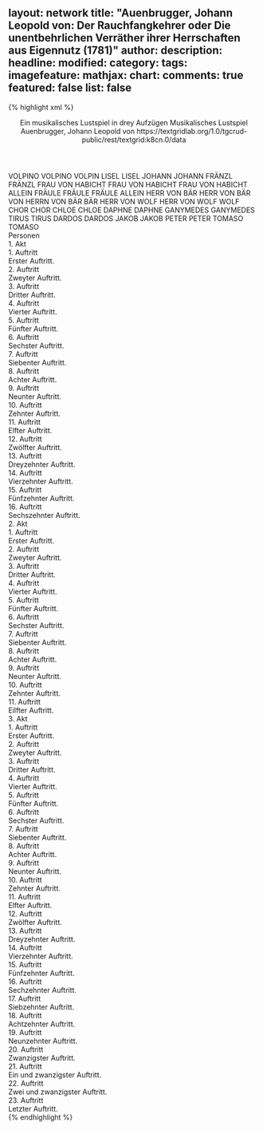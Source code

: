 layout: network
title: "Auenbrugger, Johann Leopold von: Der Rauchfangkehrer oder Die unentbehrlichen Verräther ihrer Herrschaften aus Eigennutz (1781)"
author:
description:
headline:
modified:
category:
tags:
imagefeature:
mathjax:
chart:
comments: true
featured: false
list: false
---
{% highlight xml %}
<?xml-model href="https://raw.githubusercontent.com/DLiNa/project/master/rules/lina.rnc"?><?xml-model href="https://raw.githubusercontent.com/DLiNa/project/master/rules/lina.sch"?>
<play xmlns="http://lina.digital">
  <header>
    <title>Der Rauchfangkehrer oder Die unentbehrlichen Verräther ihrer Herrschaften aus Eigennutz</title>
    <subtitle>Ein musikalisches Lustspiel in drey Aufzügen</subtitle>
    <genretitle>Musikalisches Lustspiel</genretitle>
    <author>Auenbrugger, Johann Leopold von</author>
    <date type="print"/>
    <date type="premiere" when="1781"/>
    <date type="written"/>
    <source>https://textgridlab.org/1.0/tgcrud-public/rest/textgrid:k8cn.0/data</source>
  </header>
  <personae>
    <character>
      <name>VOLPINO</name>
      <alias xml:id="volpino">
        <name>VOLPINO</name>
      </alias>
      <alias xml:id="volpin">
        <name>VOLPIN</name>
      </alias>
    </character>
    <character>
      <name>LISEL</name>
      <alias xml:id="lisel">
        <name>LISEL</name>
      </alias>
    </character>
    <character>
      <name>JOHANN</name>
      <alias xml:id="johann">
        <name>JOHANN</name>
      </alias>
    </character>
    <character>
      <name>FRÄNZL</name>
      <alias xml:id="fränzl">
        <name>FRÄNZL</name>
      </alias>
    </character>
    <character>
      <name>FRAU VON HABICHT</name>
      <alias xml:id="frau_von_habicht">
        <name>FRAU VON HABICHT</name>
      </alias>
      <alias xml:id="frau_von_habicht_allein">
        <name>FRAU VON HABICHT ALLEIN</name>
      </alias>
    </character>
    <character>
      <name>FRÄULE</name>
      <alias xml:id="fräule">
        <name>FRÄULE</name>
      </alias>
      <alias xml:id="fräule_allein">
        <name>FRÄULE ALLEIN</name>
      </alias>
    </character>
    <character>
      <name>HERR VON BÄR</name>
      <alias xml:id="herr_von_bär">
        <name>HERR VON BÄR</name>
      </alias>
      <alias xml:id="von_herrn_von_bär">
        <name>VON HERRN VON BÄR</name>
      </alias>
      <alias xml:id="bär">
        <name>BÄR</name>
      </alias>
    </character>
    <character>
      <name>HERR VON WOLF</name>
      <alias xml:id="herr_von_wolf">
        <name>HERR VON WOLF</name>
      </alias>
      <alias xml:id="wolf">
        <name>WOLF</name>
      </alias>
    </character>
    <character>
      <name>CHOR</name>
      <alias xml:id="chor">
        <name>CHOR</name>
      </alias>
    </character>
    <character>
      <name>CHLOE</name>
      <alias xml:id="chloe">
        <name>CHLOE</name>
      </alias>
    </character>
    <character>
      <name>DAPHNE</name>
      <alias xml:id="daphne">
        <name>DAPHNE</name>
      </alias>
    </character>
    <character>
      <name>GANYMEDES</name>
      <alias xml:id="ganymedes">
        <name>GANYMEDES</name>
      </alias>
    </character>
    <character>
      <name>TIRUS</name>
      <alias xml:id="tirus">
        <name>TIRUS</name>
      </alias>
    </character>
    <character>
      <name>DARDOS</name>
      <alias xml:id="dardos">
        <name>DARDOS</name>
      </alias>
    </character>
    <character>
      <name>JAKOB</name>
      <alias xml:id="jakob">
        <name>JAKOB</name>
      </alias>
    </character>
    <character>
      <name>PETER</name>
      <alias xml:id="peter">
        <name>PETER</name>
      </alias>
    </character>
    <character>
      <name>TOMASO</name>
      <alias xml:id="tomaso">
        <name>TOMASO</name>
      </alias>
    </character>
  </personae>
  <text>
    <div>
      <head>Personen</head>
    </div>
    <div>
      <head>1. Akt</head>
      <div>
        <head>1. Auftritt</head>
        <div>
          <head>Erster Auftritt.</head>
          <sp who="#volpino">
            <amount n="2" unit="speech_acts"/>
            <amount n="39" unit="words"/>
            <amount n="5" unit="lines"/>
            <amount n="194" unit="chars"/>
          </sp>
          <sp who="#lisel">
            <amount n="2" unit="speech_acts"/>
            <amount n="32" unit="words"/>
            <amount n="5" unit="lines"/>
            <amount n="179" unit="chars"/>
          </sp>
          <sp who="#volpino #lisel">
            <amount n="1" unit="speech_acts"/>
            <amount n="11" unit="words"/>
            <amount n="2" unit="lines"/>
            <amount n="57" unit="chars"/>
          </sp>
        </div>
      </div>
      <div>
        <head>2. Auftritt</head>
        <div>
          <head>Zweyter Auftritt.</head>
          <sp who="#lisel">
            <amount n="13" unit="speech_acts"/>
            <amount n="211" unit="words"/>
            <amount n="25" unit="lines"/>
            <amount n="1074" unit="chars"/>
          </sp>
          <sp who="#johann">
            <amount n="12" unit="speech_acts"/>
            <amount n="212" unit="words"/>
            <amount n="6" unit="lines"/>
            <amount n="1148" unit="chars"/>
          </sp>
        </div>
      </div>
      <div>
        <head>3. Auftritt</head>
        <div>
          <head>Dritter Auftritt.</head>
          <sp who="#volpin">
            <amount n="9" unit="speech_acts"/>
            <amount n="215" unit="words"/>
            <amount n="6" unit="lines"/>
            <amount n="1185" unit="chars"/>
          </sp>
          <sp who="#lisel">
            <amount n="9" unit="speech_acts"/>
            <amount n="179" unit="words"/>
            <amount n="13" unit="lines"/>
            <amount n="944" unit="chars"/>
          </sp>
        </div>
      </div>
      <div>
        <head>4. Auftritt</head>
        <div>
          <head>Vierter Auftritt.</head>
          <sp who="#volpino">
            <amount n="1" unit="speech_acts"/>
            <amount n="161" unit="words"/>
            <amount n="12" unit="lines"/>
            <amount n="993" unit="chars"/>
          </sp>
        </div>
      </div>
      <div>
        <head>5. Auftritt</head>
        <div>
          <head>Fünfter Auftritt.</head>
          <sp who="#fränzl">
            <amount n="9" unit="speech_acts"/>
            <amount n="241" unit="words"/>
            <amount n="17" unit="lines"/>
            <amount n="1390" unit="chars"/>
          </sp>
          <sp who="#volpin">
            <amount n="9" unit="speech_acts"/>
            <amount n="73" unit="words"/>
            <amount n="9" unit="lines"/>
            <amount n="418" unit="chars"/>
          </sp>
          <sp who="#lisel">
            <amount n="1" unit="speech_acts"/>
            <amount n="12" unit="words"/>
            <amount n="1" unit="lines"/>
            <amount n="73" unit="chars"/>
          </sp>
        </div>
      </div>
      <div>
        <head>6. Auftritt</head>
        <div>
          <head>Sechster Auftritt.</head>
          <sp who="#volpin">
            <amount n="1" unit="speech_acts"/>
            <amount n="66" unit="words"/>
            <amount n="4" unit="lines"/>
            <amount n="369" unit="chars"/>
          </sp>
        </div>
      </div>
      <div>
        <head>7. Auftritt</head>
        <div>
          <head>Siebenter Auftritt.</head>
          <sp who="#lisel">
            <amount n="1" unit="speech_acts"/>
            <amount n="13" unit="words"/>
            <amount n="1" unit="lines"/>
            <amount n="65" unit="chars"/>
          </sp>
          <sp who="#frau_von_habicht">
            <amount n="12" unit="speech_acts"/>
            <amount n="104" unit="words"/>
            <amount n="11" unit="lines"/>
            <amount n="601" unit="chars"/>
          </sp>
          <sp who="#volpin">
            <amount n="13" unit="speech_acts"/>
            <amount n="99" unit="words"/>
            <amount n="12" unit="lines"/>
            <amount n="567" unit="chars"/>
          </sp>
          <sp who="#fräule">
            <amount n="7" unit="speech_acts"/>
            <amount n="51" unit="words"/>
            <amount n="7" unit="lines"/>
            <amount n="339" unit="chars"/>
          </sp>
        </div>
      </div>
      <div>
        <head>8. Auftritt</head>
        <div>
          <head>Achter Auftritt.</head>
          <sp who="#volpin">
            <amount n="8" unit="speech_acts"/>
            <amount n="292" unit="words"/>
            <amount n="4" unit="lines"/>
            <amount n="1737" unit="chars"/>
          </sp>
          <sp who="#frau_von_habicht">
            <amount n="10" unit="speech_acts"/>
            <amount n="121" unit="words"/>
            <amount n="8" unit="lines"/>
            <amount n="706" unit="chars"/>
          </sp>
          <sp who="#fräule">
            <amount n="7" unit="speech_acts"/>
            <amount n="86" unit="words"/>
            <amount n="6" unit="lines"/>
            <amount n="460" unit="chars"/>
          </sp>
        </div>
      </div>
      <div>
        <head>9. Auftritt</head>
        <div>
          <head>Neunter Auftritt.</head>
          <sp who="#johann">
            <amount n="2" unit="speech_acts"/>
            <amount n="13" unit="words"/>
            <amount n="2" unit="lines"/>
            <amount n="78" unit="chars"/>
          </sp>
          <sp who="#frau_von_habicht">
            <amount n="8" unit="speech_acts"/>
            <amount n="128" unit="words"/>
            <amount n="10" unit="lines"/>
            <amount n="705" unit="chars"/>
          </sp>
          <sp who="#fränzl">
            <amount n="1" unit="speech_acts"/>
            <amount n="8" unit="words"/>
            <amount n="1" unit="lines"/>
            <amount n="49" unit="chars"/>
          </sp>
          <sp who="#fräule">
            <amount n="6" unit="speech_acts"/>
            <amount n="135" unit="words"/>
            <amount n="7" unit="lines"/>
            <amount n="792" unit="chars"/>
          </sp>
          <sp who="#volpin">
            <amount n="6" unit="speech_acts"/>
            <amount n="118" unit="words"/>
            <amount n="2" unit="lines"/>
            <amount n="660" unit="chars"/>
          </sp>
        </div>
      </div>
      <div>
        <head>10. Auftritt</head>
        <div>
          <head>Zehnter Auftritt.</head>
          <sp who="#herr_von_bär">
            <amount n="8" unit="speech_acts"/>
            <amount n="47" unit="words"/>
            <amount n="7" unit="lines"/>
            <amount n="243" unit="chars"/>
          </sp>
          <sp who="#herr_von_wolf">
            <amount n="9" unit="speech_acts"/>
            <amount n="70" unit="words"/>
            <amount n="8" unit="lines"/>
            <amount n="376" unit="chars"/>
          </sp>
          <sp who="#johann">
            <amount n="10" unit="speech_acts"/>
            <amount n="175" unit="words"/>
            <amount n="7" unit="lines"/>
            <amount n="991" unit="chars"/>
          </sp>
        </div>
      </div>
      <div>
        <head>11. Auftritt</head>
        <div>
          <head>Elfter Auftritt.</head>
          <sp who="#herr_von_wolf">
            <amount n="2" unit="speech_acts"/>
            <amount n="38" unit="words"/>
            <amount n="1" unit="lines"/>
            <amount n="214" unit="chars"/>
          </sp>
          <sp who="#herr_von_bär">
            <amount n="2" unit="speech_acts"/>
            <amount n="44" unit="words"/>
            <amount n="276" unit="chars"/>
          </sp>
        </div>
      </div>
      <div>
        <head>12. Auftritt</head>
        <div>
          <head>Zwölfter Auftritt.</head>
          <sp who="#frau_von_habicht">
            <amount n="3" unit="speech_acts"/>
            <amount n="155" unit="words"/>
            <amount n="27" unit="lines"/>
            <amount n="798" unit="chars"/>
          </sp>
          <sp who="#herr_von_bär">
            <amount n="2" unit="speech_acts"/>
            <amount n="20" unit="words"/>
            <amount n="2" unit="lines"/>
            <amount n="111" unit="chars"/>
          </sp>
          <sp who="#fräule">
            <amount n="4" unit="speech_acts"/>
            <amount n="28" unit="words"/>
            <amount n="4" unit="lines"/>
            <amount n="150" unit="chars"/>
          </sp>
          <sp who="#herr_von_wolf">
            <amount n="2" unit="speech_acts"/>
            <amount n="55" unit="words"/>
            <amount n="1" unit="lines"/>
            <amount n="309" unit="chars"/>
          </sp>
        </div>
      </div>
      <div>
        <head>13. Auftritt</head>
        <div>
          <head>Dreyzehnter Auftritt.</head>
          <sp who="#herr_von_wolf">
            <amount n="3" unit="speech_acts"/>
            <amount n="55" unit="words"/>
            <amount n="2" unit="lines"/>
            <amount n="348" unit="chars"/>
          </sp>
          <sp who="#frau_von_habicht">
            <amount n="4" unit="speech_acts"/>
            <amount n="65" unit="words"/>
            <amount n="3" unit="lines"/>
            <amount n="362" unit="chars"/>
          </sp>
          <sp who="#fräule">
            <amount n="2" unit="speech_acts"/>
            <amount n="22" unit="words"/>
            <amount n="2" unit="lines"/>
            <amount n="117" unit="chars"/>
          </sp>
          <sp who="#herr_von_bär">
            <amount n="3" unit="speech_acts"/>
            <amount n="30" unit="words"/>
            <amount n="3" unit="lines"/>
            <amount n="172" unit="chars"/>
          </sp>
          <sp who="#frau_von_habicht #fräule">
            <amount n="1" unit="speech_acts"/>
            <amount n="114" unit="words"/>
            <amount n="27" unit="lines"/>
            <amount n="607" unit="chars"/>
          </sp>
          <sp who="#johann">
            <amount n="2" unit="speech_acts"/>
            <amount n="11" unit="words"/>
            <amount n="2" unit="lines"/>
            <amount n="59" unit="chars"/>
          </sp>
          <sp who="#volpin">
            <amount n="1" unit="speech_acts"/>
            <amount n="2" unit="words"/>
            <amount n="1" unit="lines"/>
            <amount n="11" unit="chars"/>
          </sp>
        </div>
      </div>
      <div>
        <head>14. Auftritt</head>
        <div>
          <head>Vierzehnter Auftritt.</head>
          <sp who="#volpin">
            <amount n="5" unit="speech_acts"/>
            <amount n="39" unit="words"/>
            <amount n="5" unit="lines"/>
            <amount n="275" unit="chars"/>
          </sp>
          <sp who="#frau_von_habicht">
            <amount n="2" unit="speech_acts"/>
            <amount n="73" unit="words"/>
            <amount n="13" unit="lines"/>
            <amount n="362" unit="chars"/>
          </sp>
          <sp who="#herr_von_bär">
            <amount n="2" unit="speech_acts"/>
            <amount n="8" unit="words"/>
            <amount n="2" unit="lines"/>
            <amount n="93" unit="chars"/>
          </sp>
          <sp who="#fräule">
            <amount n="1" unit="speech_acts"/>
            <amount n="7" unit="words"/>
            <amount n="1" unit="lines"/>
            <amount n="28" unit="chars"/>
          </sp>
          <sp who="#herr_von_wolf">
            <amount n="1" unit="speech_acts"/>
            <amount n="7" unit="words"/>
            <amount n="1" unit="lines"/>
            <amount n="93" unit="chars"/>
          </sp>
        </div>
      </div>
      <div>
        <head>15. Auftritt</head>
        <div>
          <head>Fünfzehnter Auftritt.</head>
          <sp who="#johann">
            <amount n="1" unit="speech_acts"/>
            <amount n="9" unit="words"/>
            <amount n="1" unit="lines"/>
            <amount n="49" unit="chars"/>
          </sp>
          <sp who="#frau_von_habicht">
            <amount n="3" unit="speech_acts"/>
            <amount n="127" unit="words"/>
            <amount n="1" unit="lines"/>
            <amount n="707" unit="chars"/>
          </sp>
          <sp who="#herr_von_wolf">
            <amount n="4" unit="speech_acts"/>
            <amount n="117" unit="words"/>
            <amount n="15" unit="lines"/>
            <amount n="659" unit="chars"/>
          </sp>
          <sp who="#herr_von_bär">
            <amount n="3" unit="speech_acts"/>
            <amount n="33" unit="words"/>
            <amount n="3" unit="lines"/>
            <amount n="182" unit="chars"/>
          </sp>
          <sp who="#volpin">
            <amount n="3" unit="speech_acts"/>
            <amount n="28" unit="words"/>
            <amount n="2" unit="lines"/>
            <amount n="155" unit="chars"/>
          </sp>
          <sp who="#fräule">
            <amount n="3" unit="speech_acts"/>
            <amount n="41" unit="words"/>
            <amount n="2" unit="lines"/>
            <amount n="225" unit="chars"/>
          </sp>
        </div>
      </div>
      <div>
        <head>16. Auftritt</head>
        <div>
          <head>Sechszehnter Auftritt.</head>
          <sp who="#frau_von_habicht">
            <amount n="5" unit="speech_acts"/>
            <amount n="391" unit="words"/>
            <amount n="1" unit="lines"/>
            <amount n="2193" unit="chars"/>
          </sp>
          <sp who="#herr_von_bär">
            <amount n="3" unit="speech_acts"/>
            <amount n="35" unit="words"/>
            <amount n="2" unit="lines"/>
            <amount n="215" unit="chars"/>
          </sp>
          <sp who="#volpin">
            <amount n="2" unit="speech_acts"/>
            <amount n="51" unit="words"/>
            <amount n="363" unit="chars"/>
          </sp>
          <sp who="#chor">
            <amount n="4" unit="speech_acts"/>
            <amount n="99" unit="words"/>
            <amount n="18" unit="lines"/>
            <amount n="483" unit="chars"/>
          </sp>
          <sp who="#chloe">
            <amount n="3" unit="speech_acts"/>
            <amount n="37" unit="words"/>
            <amount n="7" unit="lines"/>
            <amount n="190" unit="chars"/>
          </sp>
          <sp who="#daphne">
            <amount n="3" unit="speech_acts"/>
            <amount n="38" unit="words"/>
            <amount n="6" unit="lines"/>
            <amount n="194" unit="chars"/>
          </sp>
          <sp who="#ganymedes">
            <amount n="7" unit="speech_acts"/>
            <amount n="137" unit="words"/>
            <amount n="16" unit="lines"/>
            <amount n="712" unit="chars"/>
          </sp>
          <sp who="#tirus">
            <amount n="1" unit="speech_acts"/>
            <amount n="5" unit="words"/>
            <amount n="1" unit="lines"/>
            <amount n="29" unit="chars"/>
          </sp>
          <sp who="#dardos">
            <amount n="1" unit="speech_acts"/>
            <amount n="3" unit="words"/>
            <amount n="1" unit="lines"/>
            <amount n="21" unit="chars"/>
          </sp>
          <sp who="#chloe #daphne">
            <amount n="2" unit="speech_acts"/>
            <amount n="14" unit="words"/>
            <amount n="3" unit="lines"/>
            <amount n="71" unit="chars"/>
          </sp>
          <sp who="#chloe #daphne">
            <amount n="1" unit="speech_acts"/>
            <amount n="11" unit="words"/>
            <amount n="2" unit="lines"/>
            <amount n="55" unit="chars"/>
          </sp>
          <sp who="#tirus #dardos">
            <amount n="1" unit="speech_acts"/>
            <amount n="12" unit="words"/>
            <amount n="2" unit="lines"/>
            <amount n="64" unit="chars"/>
          </sp>
        </div>
      </div>
    </div>
    <div>
      <head>2. Akt</head>
      <div>
        <head>1. Auftritt</head>
        <div>
          <head>Erster Auftritt.</head>
          <sp who="#herr_von_wolf">
            <amount n="6" unit="speech_acts"/>
            <amount n="150" unit="words"/>
            <amount n="2" unit="lines"/>
            <amount n="778" unit="chars"/>
          </sp>
          <sp who="#herr_von_bär">
            <amount n="5" unit="speech_acts"/>
            <amount n="79" unit="words"/>
            <amount n="3" unit="lines"/>
            <amount n="459" unit="chars"/>
          </sp>
          <sp who="#herr_von_wolf #herr_von_bär">
            <amount n="1" unit="speech_acts"/>
            <amount n="10" unit="words"/>
            <amount n="2" unit="lines"/>
            <amount n="62" unit="chars"/>
          </sp>
        </div>
      </div>
      <div>
        <head>2. Auftritt</head>
        <div>
          <head>Zweyter Auftritt.</head>
          <sp who="#jakob">
            <amount n="1" unit="speech_acts"/>
            <amount n="7" unit="words"/>
            <amount n="1" unit="lines"/>
            <amount n="57" unit="chars"/>
          </sp>
          <sp who="#herr_von_bär">
            <amount n="3" unit="speech_acts"/>
            <amount n="39" unit="words"/>
            <amount n="2" unit="lines"/>
            <amount n="227" unit="chars"/>
          </sp>
          <sp who="#herr_von_wolf">
            <amount n="2" unit="speech_acts"/>
            <amount n="41" unit="words"/>
            <amount n="1" unit="lines"/>
            <amount n="241" unit="chars"/>
          </sp>
        </div>
      </div>
      <div>
        <head>3. Auftritt</head>
        <div>
          <head>Dritter Auftritt.</head>
          <sp who="#herr_von_bär">
            <amount n="10" unit="speech_acts"/>
            <amount n="121" unit="words"/>
            <amount n="9" unit="lines"/>
            <amount n="663" unit="chars"/>
          </sp>
          <sp who="#herr_von_wolf">
            <amount n="10" unit="speech_acts"/>
            <amount n="131" unit="words"/>
            <amount n="7" unit="lines"/>
            <amount n="698" unit="chars"/>
          </sp>
          <sp who="#volpin">
            <amount n="12" unit="speech_acts"/>
            <amount n="280" unit="words"/>
            <amount n="15" unit="lines"/>
            <amount n="1408" unit="chars"/>
          </sp>
        </div>
      </div>
      <div>
        <head>4. Auftritt</head>
        <div>
          <head>Vierter Auftritt.</head>
          <sp who="#herr_von_wolf">
            <amount n="8" unit="speech_acts"/>
            <amount n="76" unit="words"/>
            <amount n="7" unit="lines"/>
            <amount n="431" unit="chars"/>
          </sp>
          <sp who="#herr_von_bär">
            <amount n="7" unit="speech_acts"/>
            <amount n="37" unit="words"/>
            <amount n="7" unit="lines"/>
            <amount n="231" unit="chars"/>
          </sp>
          <sp who="#volpin">
            <amount n="9" unit="speech_acts"/>
            <amount n="302" unit="words"/>
            <amount n="2" unit="lines"/>
            <amount n="1680" unit="chars"/>
          </sp>
        </div>
      </div>
      <div>
        <head>5. Auftritt</head>
        <div>
          <head>Fünfter Auftritt.</head>
          <sp who="#herr_von_bär">
            <amount n="1" unit="speech_acts"/>
            <amount n="130" unit="words"/>
            <amount n="766" unit="chars"/>
          </sp>
          <sp who="#von_herrn_von_bär">
            <amount n="1" unit="speech_acts"/>
            <amount n="108" unit="words"/>
            <amount n="18" unit="lines"/>
            <amount n="541" unit="chars"/>
          </sp>
        </div>
      </div>
      <div>
        <head>6. Auftritt</head>
        <div>
          <head>Sechster Auftritt.</head>
          <sp who="#herr_von_wolf">
            <amount n="2" unit="speech_acts"/>
            <amount n="17" unit="words"/>
            <amount n="2" unit="lines"/>
            <amount n="98" unit="chars"/>
          </sp>
          <sp who="#volpin">
            <amount n="2" unit="speech_acts"/>
            <amount n="57" unit="words"/>
            <amount n="324" unit="chars"/>
          </sp>
        </div>
      </div>
      <div>
        <head>7. Auftritt</head>
        <div>
          <head>Siebenter Auftritt.</head>
          <sp who="#herr_von_wolf">
            <amount n="5" unit="speech_acts"/>
            <amount n="72" unit="words"/>
            <amount n="3" unit="lines"/>
            <amount n="409" unit="chars"/>
          </sp>
          <sp who="#volpin">
            <amount n="4" unit="speech_acts"/>
            <amount n="52" unit="words"/>
            <amount n="3" unit="lines"/>
            <amount n="292" unit="chars"/>
          </sp>
        </div>
      </div>
      <div>
        <head>8. Auftritt</head>
        <div>
          <head>Achter Auftritt.</head>
          <sp who="#herr_von_wolf">
            <amount n="1" unit="speech_acts"/>
            <amount n="96" unit="words"/>
            <amount n="8" unit="lines"/>
            <amount n="590" unit="chars"/>
          </sp>
        </div>
      </div>
      <div>
        <head>9. Auftritt</head>
        <div>
          <head>Neunter Auftritt.</head>
          <sp who="#herr_von_bär">
            <amount n="3" unit="speech_acts"/>
            <amount n="16" unit="words"/>
            <amount n="3" unit="lines"/>
            <amount n="79" unit="chars"/>
          </sp>
          <sp who="#herr_von_wolf">
            <amount n="3" unit="speech_acts"/>
            <amount n="90" unit="words"/>
            <amount n="466" unit="chars"/>
          </sp>
        </div>
      </div>
      <div>
        <head>10. Auftritt</head>
        <div>
          <head>Zehnter Auftritt.</head>
          <sp who="#peter">
            <amount n="1" unit="speech_acts"/>
            <amount n="12" unit="words"/>
            <amount n="1" unit="lines"/>
            <amount n="59" unit="chars"/>
          </sp>
          <sp who="#herr_von_wolf">
            <amount n="16" unit="speech_acts"/>
            <amount n="191" unit="words"/>
            <amount n="21" unit="lines"/>
            <amount n="1043" unit="chars"/>
          </sp>
          <sp who="#lisel">
            <amount n="25" unit="speech_acts"/>
            <amount n="395" unit="words"/>
            <amount n="22" unit="lines"/>
            <amount n="2284" unit="chars"/>
          </sp>
          <sp who="#herr_von_bär">
            <amount n="12" unit="speech_acts"/>
            <amount n="99" unit="words"/>
            <amount n="12" unit="lines"/>
            <amount n="557" unit="chars"/>
          </sp>
          <sp who="#wolf #bär">
            <amount n="3" unit="speech_acts"/>
            <amount n="17" unit="words"/>
            <amount n="4" unit="lines"/>
            <amount n="108" unit="chars"/>
          </sp>
          <sp who="#wolf">
            <amount n="2" unit="speech_acts"/>
            <amount n="6" unit="words"/>
            <amount n="2" unit="lines"/>
            <amount n="40" unit="chars"/>
          </sp>
          <sp who="#bär">
            <amount n="2" unit="speech_acts"/>
            <amount n="9" unit="words"/>
            <amount n="2" unit="lines"/>
            <amount n="44" unit="chars"/>
          </sp>
        </div>
      </div>
      <div>
        <head>11. Auftritt</head>
        <div>
          <head>Eilfter Auftritt.</head>
          <sp who="#volpin">
            <amount n="6" unit="speech_acts"/>
            <amount n="242" unit="words"/>
            <amount n="1" unit="lines"/>
            <amount n="1358" unit="chars"/>
          </sp>
          <sp who="#lisel">
            <amount n="9" unit="speech_acts"/>
            <amount n="105" unit="words"/>
            <amount n="12" unit="lines"/>
            <amount n="548" unit="chars"/>
          </sp>
          <sp who="#herr_von_bär">
            <amount n="4" unit="speech_acts"/>
            <amount n="30" unit="words"/>
            <amount n="4" unit="lines"/>
            <amount n="141" unit="chars"/>
          </sp>
          <sp who="#herr_von_wolf">
            <amount n="2" unit="speech_acts"/>
            <amount n="11" unit="words"/>
            <amount n="2" unit="lines"/>
            <amount n="82" unit="chars"/>
          </sp>
          <sp who="#volpino">
            <amount n="5" unit="speech_acts"/>
            <amount n="69" unit="words"/>
            <amount n="13" unit="lines"/>
            <amount n="379" unit="chars"/>
          </sp>
          <sp who="#wolf #bär">
            <amount n="3" unit="speech_acts"/>
            <amount n="44" unit="words"/>
            <amount n="7" unit="lines"/>
            <amount n="221" unit="chars"/>
          </sp>
          <sp who="#wolf">
            <amount n="1" unit="speech_acts"/>
            <amount n="5" unit="words"/>
            <amount n="1" unit="lines"/>
            <amount n="32" unit="chars"/>
          </sp>
          <sp who="#bär">
            <amount n="1" unit="speech_acts"/>
            <amount n="6" unit="words"/>
            <amount n="1" unit="lines"/>
            <amount n="31" unit="chars"/>
          </sp>
          <sp who="#chor">
            <amount n="1" unit="speech_acts"/>
            <amount n="20" unit="words"/>
            <amount n="5" unit="lines"/>
            <amount n="105" unit="chars"/>
          </sp>
        </div>
      </div>
    </div>
    <div>
      <head>3. Akt</head>
      <div>
        <head>1. Auftritt</head>
        <div>
          <head>Erster Auftritt.</head>
          <sp who="#fränzl">
            <amount n="12" unit="speech_acts"/>
            <amount n="87" unit="words"/>
            <amount n="12" unit="lines"/>
            <amount n="440" unit="chars"/>
          </sp>
          <sp who="#frau_von_habicht">
            <amount n="2" unit="speech_acts"/>
            <amount n="10" unit="words"/>
            <amount n="2" unit="lines"/>
            <amount n="60" unit="chars"/>
          </sp>
          <sp who="#fräule">
            <amount n="2" unit="speech_acts"/>
            <amount n="22" unit="words"/>
            <amount n="2" unit="lines"/>
            <amount n="104" unit="chars"/>
          </sp>
          <sp who="#johann">
            <amount n="9" unit="speech_acts"/>
            <amount n="81" unit="words"/>
            <amount n="8" unit="lines"/>
            <amount n="454" unit="chars"/>
          </sp>
          <sp who="#fränzl #johann">
            <amount n="2" unit="speech_acts"/>
            <amount n="48" unit="words"/>
            <amount n="8" unit="lines"/>
            <amount n="214" unit="chars"/>
          </sp>
        </div>
      </div>
      <div>
        <head>2. Auftritt</head>
        <div>
          <head>Zweyter Auftritt.</head>
          <sp who="#frau_von_habicht">
            <amount n="7" unit="speech_acts"/>
            <amount n="142" unit="words"/>
            <amount n="5" unit="lines"/>
            <amount n="792" unit="chars"/>
          </sp>
          <sp who="#fränzl">
            <amount n="1" unit="speech_acts"/>
            <amount n="5" unit="words"/>
            <amount n="1" unit="lines"/>
            <amount n="28" unit="chars"/>
          </sp>
          <sp who="#lisel">
            <amount n="4" unit="speech_acts"/>
            <amount n="112" unit="words"/>
            <amount n="2" unit="lines"/>
            <amount n="688" unit="chars"/>
          </sp>
        </div>
      </div>
      <div>
        <head>3. Auftritt</head>
        <div>
          <head>Dritter Auftritt.</head>
          <sp who="#frau_von_habicht">
            <amount n="1" unit="speech_acts"/>
            <amount n="143" unit="words"/>
            <amount n="12" unit="lines"/>
            <amount n="825" unit="chars"/>
          </sp>
        </div>
      </div>
      <div>
        <head>4. Auftritt</head>
        <div>
          <head>Vierter Auftritt.</head>
          <sp who="#lisel">
            <amount n="1" unit="speech_acts"/>
            <amount n="56" unit="words"/>
            <amount n="283" unit="chars"/>
          </sp>
        </div>
      </div>
      <div>
        <head>5. Auftritt</head>
        <div>
          <head>Fünfter Auftritt.</head>
          <sp who="#johann">
            <amount n="1" unit="speech_acts"/>
            <amount n="119" unit="words"/>
            <amount n="10" unit="lines"/>
            <amount n="655" unit="chars"/>
          </sp>
        </div>
      </div>
      <div>
        <head>6. Auftritt</head>
        <div>
          <head>Sechster Auftritt.</head>
          <sp who="#fräule">
            <amount n="1" unit="speech_acts"/>
            <amount n="211" unit="words"/>
            <amount n="8" unit="lines"/>
            <amount n="1141" unit="chars"/>
          </sp>
        </div>
      </div>
      <div>
        <head>7. Auftritt</head>
        <div>
          <head>Siebenter Auftritt.</head>
          <sp who="#lisel">
            <amount n="3" unit="speech_acts"/>
            <amount n="26" unit="words"/>
            <amount n="3" unit="lines"/>
            <amount n="142" unit="chars"/>
          </sp>
          <sp who="#volpin">
            <amount n="3" unit="speech_acts"/>
            <amount n="96" unit="words"/>
            <amount n="486" unit="chars"/>
          </sp>
        </div>
      </div>
      <div>
        <head>8. Auftritt</head>
        <div>
          <head>Achter Auftritt.</head>
          <sp who="#johann">
            <amount n="6" unit="speech_acts"/>
            <amount n="60" unit="words"/>
            <amount n="5" unit="lines"/>
            <amount n="287" unit="chars"/>
          </sp>
          <sp who="#lisel">
            <amount n="6" unit="speech_acts"/>
            <amount n="52" unit="words"/>
            <amount n="6" unit="lines"/>
            <amount n="254" unit="chars"/>
          </sp>
          <sp who="#volpino">
            <amount n="1" unit="speech_acts"/>
            <amount n="7" unit="words"/>
            <amount n="1" unit="lines"/>
            <amount n="36" unit="chars"/>
          </sp>
          <sp who="#volpin">
            <amount n="1" unit="speech_acts"/>
            <amount n="16" unit="words"/>
            <amount n="3" unit="lines"/>
            <amount n="87" unit="chars"/>
          </sp>
        </div>
      </div>
      <div>
        <head>9. Auftritt</head>
        <div>
          <head>Neunter Auftritt.</head>
          <sp who="#frau_von_habicht">
            <amount n="3" unit="speech_acts"/>
            <amount n="41" unit="words"/>
            <amount n="2" unit="lines"/>
            <amount n="232" unit="chars"/>
          </sp>
          <sp who="#fräule">
            <amount n="2" unit="speech_acts"/>
            <amount n="6" unit="words"/>
            <amount n="2" unit="lines"/>
            <amount n="30" unit="chars"/>
          </sp>
          <sp who="#johann">
            <amount n="4" unit="speech_acts"/>
            <amount n="13" unit="words"/>
            <amount n="4" unit="lines"/>
            <amount n="78" unit="chars"/>
          </sp>
          <sp who="#lisel">
            <amount n="5" unit="speech_acts"/>
            <amount n="24" unit="words"/>
            <amount n="5" unit="lines"/>
            <amount n="116" unit="chars"/>
          </sp>
          <sp who="#volpin">
            <amount n="2" unit="speech_acts"/>
            <amount n="37" unit="words"/>
            <amount n="1" unit="lines"/>
            <amount n="209" unit="chars"/>
          </sp>
        </div>
      </div>
      <div>
        <head>10. Auftritt</head>
        <div>
          <head>Zehnter Auftritt.</head>
          <sp who="#volpin">
            <amount n="5" unit="speech_acts"/>
            <amount n="116" unit="words"/>
            <amount n="1" unit="lines"/>
            <amount n="639" unit="chars"/>
          </sp>
          <sp who="#frau_von_habicht">
            <amount n="4" unit="speech_acts"/>
            <amount n="30" unit="words"/>
            <amount n="4" unit="lines"/>
            <amount n="141" unit="chars"/>
          </sp>
          <sp who="#fräule">
            <amount n="3" unit="speech_acts"/>
            <amount n="28" unit="words"/>
            <amount n="3" unit="lines"/>
            <amount n="157" unit="chars"/>
          </sp>
        </div>
      </div>
      <div>
        <head>11. Auftritt</head>
        <div>
          <head>Elfter Auftritt.</head>
          <sp who="#frau_von_habicht">
            <amount n="19" unit="speech_acts"/>
            <amount n="206" unit="words"/>
            <amount n="15" unit="lines"/>
            <amount n="1168" unit="chars"/>
          </sp>
          <sp who="#volpin">
            <amount n="19" unit="speech_acts"/>
            <amount n="529" unit="words"/>
            <amount n="8" unit="lines"/>
            <amount n="3018" unit="chars"/>
          </sp>
          <sp who="#volpino">
            <amount n="1" unit="speech_acts"/>
            <amount n="21" unit="words"/>
            <amount n="123" unit="chars"/>
          </sp>
        </div>
      </div>
      <div>
        <head>12. Auftritt</head>
        <div>
          <head>Zwölfter Auftritt.</head>
          <sp who="#fränzl">
            <amount n="1" unit="speech_acts"/>
            <amount n="106" unit="words"/>
            <amount n="12" unit="lines"/>
            <amount n="571" unit="chars"/>
          </sp>
        </div>
      </div>
      <div>
        <head>13. Auftritt</head>
        <div>
          <head>Dreyzehnter Auftritt.</head>
          <sp who="#volpin">
            <amount n="4" unit="speech_acts"/>
            <amount n="130" unit="words"/>
            <amount n="12" unit="lines"/>
            <amount n="703" unit="chars"/>
          </sp>
          <sp who="#fräule">
            <amount n="3" unit="speech_acts"/>
            <amount n="87" unit="words"/>
            <amount n="1" unit="lines"/>
            <amount n="507" unit="chars"/>
          </sp>
        </div>
      </div>
      <div>
        <head>14. Auftritt</head>
        <div>
          <head>Vierzehnter Auftritt.</head>
          <sp who="#fräule">
            <amount n="2" unit="speech_acts"/>
            <amount n="53" unit="words"/>
            <amount n="1" unit="lines"/>
            <amount n="280" unit="chars"/>
          </sp>
          <sp who="#volpin">
            <amount n="2" unit="speech_acts"/>
            <amount n="92" unit="words"/>
            <amount n="550" unit="chars"/>
          </sp>
        </div>
      </div>
      <div>
        <head>15. Auftritt</head>
        <div>
          <head>Fünfzehnter Auftritt.</head>
          <sp who="#lisel">
            <amount n="1" unit="speech_acts"/>
            <amount n="9" unit="words"/>
            <amount n="1" unit="lines"/>
            <amount n="54" unit="chars"/>
          </sp>
          <sp who="#fräule">
            <amount n="4" unit="speech_acts"/>
            <amount n="54" unit="words"/>
            <amount n="3" unit="lines"/>
            <amount n="235" unit="chars"/>
          </sp>
          <sp who="#frau_von_habicht">
            <amount n="3" unit="speech_acts"/>
            <amount n="46" unit="words"/>
            <amount n="2" unit="lines"/>
            <amount n="207" unit="chars"/>
          </sp>
          <sp who="#herr_von_bär">
            <amount n="1" unit="speech_acts"/>
            <amount n="8" unit="words"/>
            <amount n="1" unit="lines"/>
            <amount n="46" unit="chars"/>
          </sp>
          <sp who="#herr_von_wolf">
            <amount n="2" unit="speech_acts"/>
            <amount n="30" unit="words"/>
            <amount n="2" unit="lines"/>
            <amount n="151" unit="chars"/>
          </sp>
          <sp who="#fränzl">
            <amount n="1" unit="speech_acts"/>
            <amount n="39" unit="words"/>
            <amount n="211" unit="chars"/>
          </sp>
          <sp who="#johann">
            <amount n="1" unit="speech_acts"/>
            <amount n="17" unit="words"/>
            <amount n="1" unit="lines"/>
            <amount n="99" unit="chars"/>
          </sp>
        </div>
      </div>
      <div>
        <head>16. Auftritt</head>
        <div>
          <head>Sechzehnter Auftritt.</head>
          <sp who="#tomaso">
            <amount n="1" unit="speech_acts"/>
            <amount n="11" unit="words"/>
            <amount n="2" unit="lines"/>
            <amount n="44" unit="chars"/>
          </sp>
          <sp who="#chor">
            <amount n="1" unit="speech_acts"/>
            <amount n="18" unit="words"/>
            <amount n="4" unit="lines"/>
            <amount n="84" unit="chars"/>
          </sp>
        </div>
      </div>
      <div>
        <head>17. Auftritt</head>
        <div>
          <head>Siebzehnter Auftritt.</head>
          <sp who="#lisel">
            <amount n="2" unit="speech_acts"/>
            <amount n="14" unit="words"/>
            <amount n="2" unit="lines"/>
            <amount n="74" unit="chars"/>
          </sp>
          <sp who="#fränzl">
            <amount n="2" unit="speech_acts"/>
            <amount n="13" unit="words"/>
            <amount n="2" unit="lines"/>
            <amount n="67" unit="chars"/>
          </sp>
          <sp who="#johann">
            <amount n="2" unit="speech_acts"/>
            <amount n="29" unit="words"/>
            <amount n="2" unit="lines"/>
            <amount n="156" unit="chars"/>
          </sp>
        </div>
      </div>
      <div>
        <head>18. Auftritt</head>
        <div>
          <head>Achtzehnter Auftritt.</head>
          <sp who="#johann">
            <amount n="2" unit="speech_acts"/>
            <amount n="10" unit="words"/>
            <amount n="2" unit="lines"/>
            <amount n="55" unit="chars"/>
          </sp>
          <sp who="#tomaso">
            <amount n="3" unit="speech_acts"/>
            <amount n="31" unit="words"/>
            <amount n="1" unit="lines"/>
            <amount n="187" unit="chars"/>
          </sp>
          <sp who="#lisel">
            <amount n="1" unit="speech_acts"/>
            <amount n="6" unit="words"/>
            <amount n="1" unit="lines"/>
            <amount n="29" unit="chars"/>
          </sp>
          <sp who="#fränzl">
            <amount n="1" unit="speech_acts"/>
            <amount n="7" unit="words"/>
            <amount n="1" unit="lines"/>
            <amount n="29" unit="chars"/>
          </sp>
          <sp who="#frau_von_habicht">
            <amount n="10" unit="speech_acts"/>
            <amount n="180" unit="words"/>
            <amount n="5" unit="lines"/>
            <amount n="1016" unit="chars"/>
          </sp>
          <sp who="#herr_von_bär">
            <amount n="8" unit="speech_acts"/>
            <amount n="123" unit="words"/>
            <amount n="5" unit="lines"/>
            <amount n="862" unit="chars"/>
          </sp>
        </div>
      </div>
      <div>
        <head>19. Auftritt</head>
        <div>
          <head>Neunzehnter Auftritt.</head>
          <sp who="#tomaso">
            <amount n="2" unit="speech_acts"/>
            <amount n="102" unit="words"/>
            <amount n="589" unit="chars"/>
          </sp>
          <sp who="#herr_von_wolf">
            <amount n="1" unit="speech_acts"/>
            <amount n="27" unit="words"/>
            <amount n="144" unit="chars"/>
          </sp>
        </div>
      </div>
      <div>
        <head>20. Auftritt</head>
        <div>
          <head>Zwanzigster Auftritt.</head>
          <sp who="#frau_von_habicht">
            <amount n="5" unit="speech_acts"/>
            <amount n="86" unit="words"/>
            <amount n="3" unit="lines"/>
            <amount n="449" unit="chars"/>
          </sp>
          <sp who="#herr_von_bär">
            <amount n="4" unit="speech_acts"/>
            <amount n="71" unit="words"/>
            <amount n="2" unit="lines"/>
            <amount n="390" unit="chars"/>
          </sp>
        </div>
      </div>
      <div>
        <head>21. Auftritt</head>
        <div>
          <head>Ein und zwanzigster Auftritt.</head>
          <sp who="#herr_von_wolf">
            <amount n="6" unit="speech_acts"/>
            <amount n="137" unit="words"/>
            <amount n="4" unit="lines"/>
            <amount n="870" unit="chars"/>
          </sp>
          <sp who="#herr_von_bär">
            <amount n="5" unit="speech_acts"/>
            <amount n="66" unit="words"/>
            <amount n="5" unit="lines"/>
            <amount n="326" unit="chars"/>
          </sp>
          <sp who="#frau_von_habicht">
            <amount n="7" unit="speech_acts"/>
            <amount n="119" unit="words"/>
            <amount n="7" unit="lines"/>
            <amount n="646" unit="chars"/>
          </sp>
          <sp who="#fräule">
            <amount n="7" unit="speech_acts"/>
            <amount n="98" unit="words"/>
            <amount n="7" unit="lines"/>
            <amount n="536" unit="chars"/>
          </sp>
          <sp who="#tomaso">
            <amount n="2" unit="speech_acts"/>
            <amount n="136" unit="words"/>
            <amount n="2" unit="lines"/>
            <amount n="800" unit="chars"/>
          </sp>
          <sp who="#frau_von_habicht #fräule">
            <amount n="1" unit="speech_acts"/>
            <amount n="10" unit="words"/>
            <amount n="2" unit="lines"/>
            <amount n="54" unit="chars"/>
          </sp>
          <sp who="#bär #wolf">
            <amount n="1" unit="speech_acts"/>
            <amount n="11" unit="words"/>
            <amount n="2" unit="lines"/>
            <amount n="62" unit="chars"/>
          </sp>
          <sp who="#frau_von_habicht_allein">
            <amount n="1" unit="speech_acts"/>
            <amount n="6" unit="words"/>
            <amount n="1" unit="lines"/>
            <amount n="35" unit="chars"/>
          </sp>
          <sp who="#fräule_allein">
            <amount n="1" unit="speech_acts"/>
            <amount n="6" unit="words"/>
            <amount n="1" unit="lines"/>
            <amount n="31" unit="chars"/>
          </sp>
          <sp who="#frau_von_habicht #fräule">
            <amount n="2" unit="speech_acts"/>
            <amount n="22" unit="words"/>
            <amount n="4" unit="lines"/>
            <amount n="107" unit="chars"/>
          </sp>
          <sp who="#bär #wolf #tomaso">
            <amount n="1" unit="speech_acts"/>
            <amount n="11" unit="words"/>
            <amount n="2" unit="lines"/>
            <amount n="58" unit="chars"/>
          </sp>
          <sp who="#frau_von_habicht #fräule">
            <amount n="1" unit="speech_acts"/>
            <amount n="11" unit="words"/>
            <amount n="2" unit="lines"/>
            <amount n="60" unit="chars"/>
          </sp>
        </div>
      </div>
      <div>
        <head>22. Auftritt</head>
        <div>
          <head>Zwei und zwanzigster Auftritt.</head>
          <sp who="#tomaso">
            <amount n="8" unit="speech_acts"/>
            <amount n="179" unit="words"/>
            <amount n="5" unit="lines"/>
            <amount n="1041" unit="chars"/>
          </sp>
          <sp who="#frau_von_habicht">
            <amount n="4" unit="speech_acts"/>
            <amount n="19" unit="words"/>
            <amount n="4" unit="lines"/>
            <amount n="98" unit="chars"/>
          </sp>
          <sp who="#fräule">
            <amount n="4" unit="speech_acts"/>
            <amount n="21" unit="words"/>
            <amount n="4" unit="lines"/>
            <amount n="119" unit="chars"/>
          </sp>
          <sp who="#herr_von_bär">
            <amount n="3" unit="speech_acts"/>
            <amount n="99" unit="words"/>
            <amount n="2" unit="lines"/>
            <amount n="549" unit="chars"/>
          </sp>
          <sp who="#herr_von_wolf">
            <amount n="2" unit="speech_acts"/>
            <amount n="52" unit="words"/>
            <amount n="1" unit="lines"/>
            <amount n="310" unit="chars"/>
          </sp>
        </div>
      </div>
      <div>
        <head>23. Auftritt</head>
        <div>
          <head>Letzter Auftritt.</head>
          <sp who="#frau_von_habicht">
            <amount n="9" unit="speech_acts"/>
            <amount n="75" unit="words"/>
            <amount n="8" unit="lines"/>
            <amount n="435" unit="chars"/>
          </sp>
          <sp who="#fräule">
            <amount n="3" unit="speech_acts"/>
            <amount n="28" unit="words"/>
            <amount n="3" unit="lines"/>
            <amount n="173" unit="chars"/>
          </sp>
          <sp who="#herr_von_bär">
            <amount n="4" unit="speech_acts"/>
            <amount n="23" unit="words"/>
            <amount n="4" unit="lines"/>
            <amount n="116" unit="chars"/>
          </sp>
          <sp who="#herr_von_wolf">
            <amount n="4" unit="speech_acts"/>
            <amount n="32" unit="words"/>
            <amount n="4" unit="lines"/>
            <amount n="179" unit="chars"/>
          </sp>
          <sp who="#tomaso">
            <amount n="4" unit="speech_acts"/>
            <amount n="230" unit="words"/>
            <amount n="11" unit="lines"/>
            <amount n="1320" unit="chars"/>
          </sp>
          <sp who="#volpin">
            <amount n="4" unit="speech_acts"/>
            <amount n="90" unit="words"/>
            <amount n="2" unit="lines"/>
            <amount n="473" unit="chars"/>
          </sp>
          <sp who="#johann">
            <amount n="2" unit="speech_acts"/>
            <amount n="5" unit="words"/>
            <amount n="2" unit="lines"/>
            <amount n="33" unit="chars"/>
          </sp>
          <sp who="#chor">
            <amount n="1" unit="speech_acts"/>
            <amount n="11" unit="words"/>
            <amount n="1" unit="lines"/>
            <amount n="45" unit="chars"/>
          </sp>
        </div>
      </div>
    </div>
  </text>
</play>
{% endhighlight %}